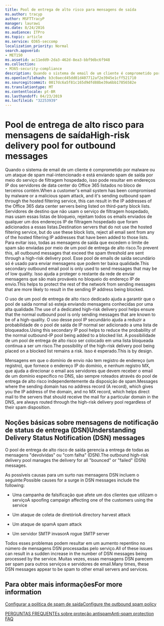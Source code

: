 ```yaml
---
title: Pool de entrega de alto risco para mensagens de saída
ms.author: tracyp
author: MSFTTracyP
manager: laurawi
ms.date: 8/24/2016
ms.audience: ITPro
ms.topic: article
ms.service: O365-seccomp
localization_priority: Normal
search.appverid:
- MET150
ms.assetid: ac11edd9-2da3-462d-8ea3-bbf9dbc6f948
ms.collection:
- M365-security-compliance
description: Quando o sistema de email de um cliente é comprometido por malware ou um ataque de spam mal-intencionado e está enviando spam de saída por meio do serviço de filtragem hospedado, isso pode resultar em endereços IP dos servidores de data center do Office 365 listados no bloco de terceiros contém.
ms.openlocfilehash: b3c0aecd45dd01d407712af2e3945e1cff521710
ms.sourcegitcommit: 0017dc6a5f81c165d9dfd88be39a6bb17856582e
ms.translationtype: MT
ms.contentlocale: pt-BR
ms.lasthandoff: 04/23/2019
ms.locfileid: "32253939"
---
```

# <a name="high-risk-delivery-pool-for-outbound-messages"></a><span data-ttu-id="b43d0-103">Pool de entrega de alto risco para mensagens de saída</span><span class="sxs-lookup"><span data-stu-id="b43d0-103">High-risk delivery pool for outbound messages</span></span>

<span data-ttu-id="b43d0-104">Quando o sistema de email de um cliente é comprometido por malware ou um ataque de spam mal-intencionado e está enviando spam de saída por meio do serviço de filtragem hospedado, isso pode resultar em endereços IP dos servidores de data center do Office 365 listados no bloco de terceiros contém.</span><span class="sxs-lookup"><span data-stu-id="b43d0-104">When a customer's email system has been compromised by malware or a malicious spam attack, and it's sending outbound spam through the hosted filtering service, this can result in the IP addresses of the Office 365 data center servers being listed on third-party block lists.</span></span> <span data-ttu-id="b43d0-105">Servidores de destino que não usam o serviço de filtragem hospedado, mas usam essas listas de bloqueio, rejeitam todos os emails enviados de qualquer um dos endereços IP de filtragem hospedado que foram adicionados a essas listas.</span><span class="sxs-lookup"><span data-stu-id="b43d0-105">Destination servers that do not use the hosted filtering service, but do use these block lists, reject all email sent from any of the hosted filtering IP addresses that have been added to those lists.</span></span> <span data-ttu-id="b43d0-106">Para evitar isso, todas as mensagens de saída que excedem o limite de spam são enviadas por meio de um pool de entrega de alto risco.</span><span class="sxs-lookup"><span data-stu-id="b43d0-106">To prevent this, all outbound messages that exceed the spam threshold are sent through a high-risk delivery pool.</span></span> <span data-ttu-id="b43d0-107">Esse pool de emails de saída secundário só é usado para enviar mensagens que podem ter baixa qualidade.</span><span class="sxs-lookup"><span data-stu-id="b43d0-107">This secondary outbound email pool is only used to send messages that may be of low quality.</span></span> <span data-ttu-id="b43d0-108">Isso ajuda a proteger o restante da rede de enviar mensagens que são mais prováveis no bloqueio do endereço IP de envio.</span><span class="sxs-lookup"><span data-stu-id="b43d0-108">This helps to protect the rest of the network from sending messages that are more likely to result in the sending IP address being blocked.</span></span>
  
<span data-ttu-id="b43d0-109">O uso de um pool de entrega de alto risco dedicado ajuda a garantir que o pool de saída normal só esteja enviando mensagens conhecidas por uma alta qualidade.</span><span class="sxs-lookup"><span data-stu-id="b43d0-109">The use of a dedicated high-risk delivery pool helps ensure that the normal outbound pool is only sending messages that are known to be of a high-quality.</span></span> <span data-ttu-id="b43d0-110">O uso desse pool IP secundário ajuda a reduzir a probabilidade de o pool de saída de IP normal ser adicionado a uma lista de bloqueados.</span><span class="sxs-lookup"><span data-stu-id="b43d0-110">Using this secondary IP pool helps to reduce the probability of the normal outbound-IP pool being added to a blocked list.</span></span> <span data-ttu-id="b43d0-111">A possibilidade de um pool de entrega de alto risco ser colocado em uma lista bloqueada continua a ser um risco.</span><span class="sxs-lookup"><span data-stu-id="b43d0-111">The possibility of the high-risk delivery pool being placed on a blocked list remains a risk.</span></span> <span data-ttu-id="b43d0-112">Isso é esperado.</span><span class="sxs-lookup"><span data-stu-id="b43d0-112">This is by design.</span></span>
  
<span data-ttu-id="b43d0-113">Mensagens em que o domínio de envio não tem registro de endereço (um registro), que fornece o endereço IP do domínio, e nenhum registro MX, que ajuda a direcionar o email aos servidores que devem receber o email de um domínio específico no DNS, são sempre roteados através do pool de entrega de alto risco independentemente da disposição de spam.</span><span class="sxs-lookup"><span data-stu-id="b43d0-113">Messages where the sending domain has no address record (A record), which gives you the IP address of the domain, and no MX record, which helps direct mail to the servers that should receive the mail for a particular domain in the DNS, are always routed through the high-risk delivery pool regardless of their spam disposition.</span></span>
  
## <a name="understanding-delivery-status-notification-dsn-messages"></a><span data-ttu-id="b43d0-114">Noções básicas sobre mensagens de notificação de status de entrega (DSN)</span><span class="sxs-lookup"><span data-stu-id="b43d0-114">Understanding Delivery Status Notification (DSN) messages</span></span>

<span data-ttu-id="b43d0-115">O pool de entrega de alto risco de saída gerencia a entrega de todas as mensagens "devolvidas" ou "com falha" (DSN).</span><span class="sxs-lookup"><span data-stu-id="b43d0-115">The outbound high-risk delivery pool manages the delivery for all "bounced" or "failed" (DSN) messages.</span></span>
  
<span data-ttu-id="b43d0-116">As possíveis causas para um surto nas mensagens DSN incluem o seguinte:</span><span class="sxs-lookup"><span data-stu-id="b43d0-116">Possible causes for a surge in DSN messages include the following:</span></span>
  
- <span data-ttu-id="b43d0-117">Uma campanha de falsificação que afete um dos clientes que utilizam o serviço</span><span class="sxs-lookup"><span data-stu-id="b43d0-117">A spoofing campaign affecting one of the customers using the service</span></span>
    
- <span data-ttu-id="b43d0-118">Um ataque de coleta de diretório</span><span class="sxs-lookup"><span data-stu-id="b43d0-118">A directory harvest attack</span></span>
    
- <span data-ttu-id="b43d0-119">Um ataque de spam</span><span class="sxs-lookup"><span data-stu-id="b43d0-119">A spam attack</span></span>
    
- <span data-ttu-id="b43d0-120">Um servidor SMTP invasor</span><span class="sxs-lookup"><span data-stu-id="b43d0-120">A rogue SMTP server</span></span>
    
<span data-ttu-id="b43d0-121">Todos esses problemas podem resultar em um aumento repentino no número de mensagens DSN processadas pelo serviço.</span><span class="sxs-lookup"><span data-stu-id="b43d0-121">All of these issues can result in a sudden increase in the number of DSN messages being processed by the service.</span></span> <span data-ttu-id="b43d0-122">Muitas vezes, essas mensagens DSN parecem ser spam para outros serviços e servidores de email.</span><span class="sxs-lookup"><span data-stu-id="b43d0-122">Many times, these DSN messages appear to be spam to other email servers and services.</span></span>
  
## <a name="for-more-information"></a><span data-ttu-id="b43d0-123">Para obter mais informações</span><span class="sxs-lookup"><span data-stu-id="b43d0-123">For more information</span></span>

[<span data-ttu-id="b43d0-124">Configurar a política de spam de saída</span><span class="sxs-lookup"><span data-stu-id="b43d0-124">Configure the outbound spam policy</span></span>](configure-the-outbound-spam-policy.md)
  
[<span data-ttu-id="b43d0-125">PERGUNTAS FREQUENTEs sobre proteção antispam</span><span class="sxs-lookup"><span data-stu-id="b43d0-125">Anti-spam protection FAQ</span></span>](anti-spam-protection-faq.md)
  

